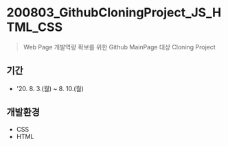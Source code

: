 # 200803_GithubCloningProject_JS_HTML_CSS
> Web Page 개발역량 확보를 위한 Github MainPage 대상 Cloning Project 

## 기간
* '20. 8. 3.(월) ~ 8. 10.(월)

## 개발환경
* CSS
* HTML
